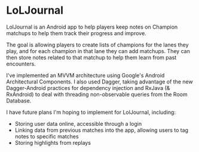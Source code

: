 # LoLJournal
LolJournal is an Android app to help players keep notes on Champion matchups to help them track their progress and improve. 

The goal is allowing players to create lists of champions for the lanes they play, and for each champion in that lane they can add matchups. They can then store notes related to that matchup to help them learn from past encounters. 

I've implemented an MVVM architecture using Google's Android Architectural Components. I also used Dagger, taking advantage of the new Dagger-Android practices for dependency injection and RxJava (& RxAndroid) to deal with threading non-observable queries from the Room Database.

I have future plans I'm hoping to implement for LolJournal, including:
* Storing user data online, accessible through a login
* Linking data from previous matches into the app, allowing users to tag notes to specific matches
* Storing highlights from replays 


